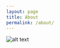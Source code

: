 ```yaml
---
layout: page
title: About
permalink: /about/
---
```


![alt text](https://github.com/j1yoo4/j1yoo4.github.io/blob/master/JaewonYoo_1.jpeg "Logo Title Text 1")
